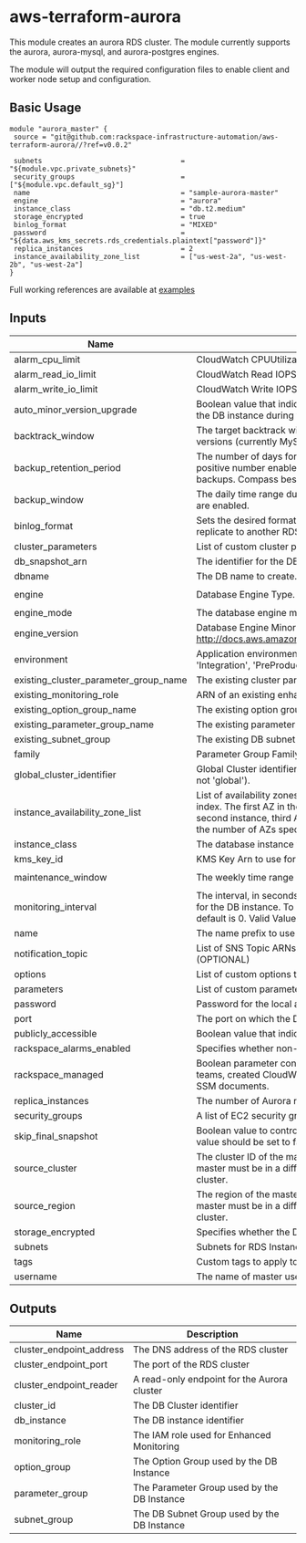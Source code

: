 # aws-terraform-aurora

This module creates an aurora RDS cluster.  The module currently supports the aurora, aurora-mysql, and aurora-postgres engines.

The module will output the required configuration files to enable client and worker node setup and configuration.

## Basic Usage

```
module "aurora_master" {
 source = "git@github.com:rackspace-infrastructure-automation/aws-terraform-aurora//?ref=v0.0.2"

 subnets                                  = "${module.vpc.private_subnets}"
 security_groups                          = ["${module.vpc.default_sg}"]
 name                                     = "sample-aurora-master"
 engine                                   = "aurora"
 instance_class                           = "db.t2.medium"
 storage_encrypted                        = true
 binlog_format                            = "MIXED"
 password                                 = "${data.aws_kms_secrets.rds_credentials.plaintext["password"]}"
 replica_instances                        = 2
 instance_availability_zone_list          = ["us-west-2a", "us-west-2b", "us-west-2a"]
}
```

Full working references are available at [examples](examples)

## Inputs

| Name | Description | Type | Default | Required |
|------|-------------|:----:|:-----:|:-----:|
| alarm\_cpu\_limit | CloudWatch CPUUtilization Threshold | string | `"60"` | no |
| alarm\_read\_io\_limit | CloudWatch Read IOPSLimit Threshold | string | `"100000"` | no |
| alarm\_write\_io\_limit | CloudWatch Write IOPSLimit Threshold | string | `"100000"` | no |
| auto\_minor\_version\_upgrade | Boolean value that indicates that minor engine upgrades will be applied automatically to the DB instance during the maintenance window | string | `"true"` | no |
| backtrack\_window | The target backtrack window, in seconds.  Defaults to 1 day. Setting only affects supported versions (currently MySQL 5.6). | string | `"86400"` | no |
| backup\_retention\_period | The number of days for which automated backups are retained. Setting this parameter to a positive number enables backups. Setting this parameter to 0 disables automated backups. Compass best practice is 30 or more days. | string | `"35"` | no |
| backup\_window | The daily time range during which automated backups are created if automated backups are enabled. | string | `"05:00-06:00"` | no |
| binlog\_format | Sets the desired format. Defaults to OFF. Should be set to MIXED if this Aurora cluster will replicate to another RDS Instance or cluster. Ignored for aurora-postgresql engine | string | `"OFF"` | no |
| cluster\_parameters | List of custom cluster parameters to apply to the parameter group. | list | `<list>` | no |
| db\_snapshot\_arn | The identifier for the DB cluster snapshot from which you want to restore. | string | `""` | no |
| dbname | The DB name to create. If omitted, no database is created initially | string | `""` | no |
| engine | Database Engine Type.  Allowed values: aurora-mysql, aurora, aurora-postgresql | string | `"aurora-mysql"` | no |
| engine\_mode | The database engine mode. Allowed values: provisioned and global(aurora engine only). | string | `"provisioned"` | no |
| engine\_version | Database Engine Minor Version http://docs.aws.amazon.com/AmazonRDS/latest/APIReference/API_CreateDBInstance.html | string | `""` | no |
| environment | Application environment for which this network is being created. one of: ('Development', 'Integration', 'PreProduction', 'Production', 'QA', 'Staging', 'Test') | string | `"Development"` | no |
| existing\_cluster\_parameter\_group\_name | The existing cluster parameter group to use for this instance. (OPTIONAL) | string | `""` | no |
| existing\_monitoring\_role | ARN of an existing enhanced monitoring role to use for this instance. (OPTIONAL) | string | `""` | no |
| existing\_option\_group\_name | The existing option group to use for this instance. (OPTIONAL) | string | `""` | no |
| existing\_parameter\_group\_name | The existing parameter group to use for this instance. (OPTIONAL) | string | `""` | no |
| existing\_subnet\_group | The existing DB subnet group to use for this cluster (OPTIONAL) | string | `""` | no |
| family | Parameter Group Family Name (ex. aurora5.6, aurora-postgresql9.6, aurora-mysql5.7) | string | `""` | no |
| global\_cluster\_identifier | Global Cluster identifier. Property of aws_rds_global_cluster (Ignored if engine_mode is not 'global'). | string | `""` | no |
| instance\_availability\_zone\_list | List of availability zones to place each aurora instance. Availability zone assignment is by index. The first AZ in the list is assigned to the first instance,  second AZ in the list to the second instance, third AZ in the list to the third instance, etc. Also please remember that the number of AZs specified here should equal to replica_instances + 1. | list | `<list>` | no |
| instance\_class | The database instance type. | string | n/a | yes |
| kms\_key\_id | KMS Key Arn to use for storage encryption. (OPTIONAL) | string | `""` | no |
| maintenance\_window | The weekly time range (in UTC) during which system maintenance can occur. | string | `"Sun:07:00-Sun:08:00"` | no |
| monitoring\_interval | The interval, in seconds, between points when Enhanced Monitoring metrics are collected for the DB instance. To disable collecting Enhanced Monitoring metrics, specify 0. The default is 0. Valid Values: 0, 1, 5, 10, 15, 30, 60. | string | `"0"` | no |
| name | The name prefix to use for the resources created in this module. | string | n/a | yes |
| notification\_topic | List of SNS Topic ARNs to use for customer notifications from CloudWatch alarms. (OPTIONAL) | list | `<list>` | no |
| options | List of custom options to apply to the option group. | list | `<list>` | no |
| parameters | List of custom parameters to apply to the parameter group. | list | `<list>` | no |
| password | Password for the local administrator account. | string | n/a | yes |
| port | The port on which the DB accepts connections | string | `""` | no |
| publicly\_accessible | Boolean value that indicates whether the database instances are Internet-facing. | string | `"false"` | no |
| rackspace\_alarms\_enabled | Specifies whether non-emergency rackspace alarms will create a ticket. | string | `"false"` | no |
| rackspace\_managed | Boolean parameter controlling if instance will be fully managed by Rackspace support teams, created CloudWatch alarms that generate tickets, and utilize Rackspace managed SSM documents. | string | `"true"` | no |
| replica\_instances | The number of Aurora replica instances to create.  This can range from 0 to 15. | string | `"1"` | no |
| security\_groups | A list of EC2 security groups to assign to this resource | list | n/a | yes |
| skip\_final\_snapshot | Boolean value to control if the DB Cluster will take a final snapshot when destroyed.  This value should be set to false if a final snapshot is desired. | string | `"false"` | no |
| source\_cluster | The cluster ID of the master Aurora cluster that will replicate to the created cluster. The master must be in a different region. Leave this parameter blank to create a master Aurora cluster. | string | `""` | no |
| source\_region | The region of the master Aurora cluster that will replicate to the created cluster. The master must be in a different region. Leave this parameter blank to create a master Aurora cluster. | string | `""` | no |
| storage\_encrypted | Specifies whether the DB instance is encrypted | string | `"false"` | no |
| subnets | Subnets for RDS Instances | list | n/a | yes |
| tags | Custom tags to apply to all resources. | map | `<map>` | no |
| username | The name of master user for the client DB instance. | string | `"dbadmin"` | no |

## Outputs

| Name | Description |
|------|-------------|
| cluster\_endpoint\_address | The DNS address of the RDS cluster |
| cluster\_endpoint\_port | The port of the RDS cluster |
| cluster\_endpoint\_reader | A read-only endpoint for the Aurora cluster |
| cluster\_id | The DB Cluster identifier |
| db\_instance | The DB instance identifier |
| monitoring\_role | The IAM role used for Enhanced Monitoring |
| option\_group | The Option Group used by the DB Instance |
| parameter\_group | The Parameter Group used by the DB Instance |
| subnet\_group | The DB Subnet Group used by the DB Instance |

